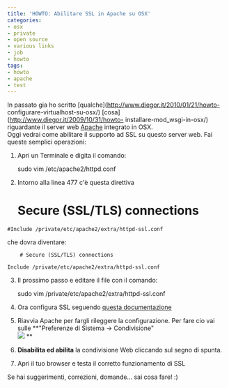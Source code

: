 ```yaml
---
title: 'HOWTO: Abilitare SSL in Apache su OSX'
categories:
- osx
- private
- open source
- various links
- job
- howto
tags:
- howto
- apache
- test
---
```

In passato gia ho scritto [qualche](http://www.diegor.it/2010/01/21/howto-
configurare-virtualhost-su-osx/) [cosa](http://www.diegor.it/2009/10/31/howto-
installare-mod_wsgi-in-osx/) riguardante il server web
[Apache](http://www.apache.org) integrato in OSX.  
Oggi vedrai come abilitare il supporto ad SSL su questo server web. Fai queste
semplici operazioni:

  1. Apri un Terminale e digita il comando: 
    
        sudo vim /etc/apache2/httpd.conf

  2. Intorno alla linea 477 c'è questa direttiva 
    
        # Secure (SSL/TLS) connections  
    
    #Include /private/etc/apache2/extra/httpd-ssl.conf

  
che dovra diventare:

    
        # Secure (SSL/TLS) connections  
    
    Include /private/etc/apache2/extra/httpd-ssl.conf

  

  3. Il prossimo passo e editare il file con il comando: 
    
        sudo vim /private/etc/apache2/extra/httpd-ssl.conf

  

  4. Ora configura SSL seguendo [questa documentazione](http://httpd.apache.org/docs/2.0/mod/mod_ssl.html)
  5. Riavvia Apache per fargli rileggere la configurazione. Per fare cio vai sulle **"Preferenze di Sistema -> Condivisione"  
[![]({{site.url}}/images/apache.png)]({{site.url}}/images/apache.png) **

  6. **Disabilita ed abilita** la condivisione Web cliccando sul segno di spunta.
  7. Apri il tuo browser e testa il corretto funzionamento di SSL
  

  
Se hai suggerimenti, correzioni, domande... sai cosa fare! :)

